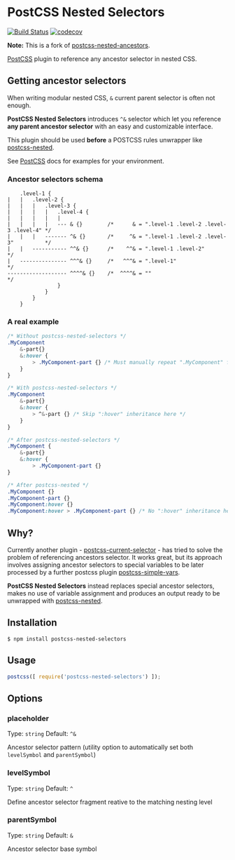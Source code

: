 # PostCSS Nested Selectors
[![Build Status](https://travis-ci.org/nathanhood/postcss-nested-selectors.svg?branch=master)](https://travis-ci.org/nathanhood/postcss-nested-selectors)
[![codecov](https://codecov.io/gh/nathanhood/postcss-nested-selectors/branch/master/graph/badge.svg)](https://codecov.io/gh/nathanhood/postcss-nested-selectors)


**Note:** This is a fork of [postcss-nested-ancestors](https://github.com/toomuchdesign/postcss-nested-ancestors).

[PostCSS] plugin to reference any ancestor selector in nested CSS.

[PostCSS]: https://github.com/postcss/postcss
[postcss-current-selector]: https://github.com/komlev/postcss-current-selector
[postcss-nested]: https://github.com/postcss/postcss-nested
[postcss-simple-vars]: https://github.com/postcss/postcss-simple-vars

## Getting ancestor selectors
When writing modular nested CSS, `&` current parent selector is often not enough.

**PostCSS Nested Selectors** introduces `^&` selector which let you reference **any parent ancestor selector** with an easy and customizable interface.

This plugin should be used **before** a POSTCSS rules unwrapper like [postcss-nested].

See [PostCSS] docs for examples for your environment.

### Ancestor selectors schema

```
	.level-1 {
|   |   .level-2 {
|   |   |   .level-3 {
|   |   |   |   .level-4 {
|   |   |   |   |
|   |   |   |   --- & {}        /*      & = ".level-1 .level-2 .level-3 .level-4" */
|   |   |   ------- ^& {}       /*     ^& = ".level-1 .level-2 .level-3"          */
|   |   ----------- ^^& {}      /*    ^^& = ".level-1 .level-2"                   */
|   --------------- ^^^& {}     /*   ^^^& = ".level-1"                            */
------------------- ^^^^& {}    /*  ^^^^& = ""                                    */
				}
			}
		}
	}
```

### A real example

```css
/* Without postcss-nested-selectors */
.MyComponent
	&-part{}
	&:hover {
		> .MyComponent-part {} /* Must manually repeat ".MyComponent" for each child */
	}
}

/* With postcss-nested-selectors */
.MyComponent
	&-part{}
	&:hover {
		> ^&-part {} /* Skip ":hover" inheritance here */
	}
}

/* After postcss-nested-selectors */
.MyComponent {
	&-part{}
	&:hover {
		> .MyComponent-part {}
}

/* After postcss-nested */
.MyComponent {}
.MyComponent-part {}
.MyComponent:hover {}
.MyComponent:hover > .MyComponent-part {} /* No ":hover" inheritance here! */

```

## Why?
Currently another plugin - [postcss-current-selector] - has tried to solve the problem of referencing ancestors selector. It works great, but its approach involves assigning ancestor selectors to special variables to be later processed by a further postcss plugin [postcss-simple-vars].

**PostCSS Nested Selectors** instead replaces special ancestor selectors, makes no use of variable assignment and produces an output ready to be unwrapped with [postcss-nested].

## Installation

```console
$ npm install postcss-nested-selectors
```

## Usage

```js
postcss([ require('postcss-nested-selectors') ]);
```

## Options

### placeholder

Type: `string`
Default: `^&`

Ancestor selector pattern (utility option to automatically set both `levelSymbol` and `parentSymbol`)

### levelSymbol

Type: `string`
Default: `^`

Define ancestor selector fragment reative to the matching nesting level

### parentSymbol

Type: `string`
Default: `&`

Ancestor selector base symbol
